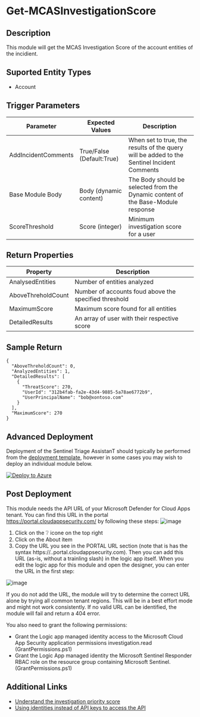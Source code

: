# Get-MCASInvestigationScore

## Description
This module will get the MCAS Investigation Score of the account entities of the incidient.

## Suported Entity Types
* Account

## Trigger Parameters

|Parameter|Expected Values|Description|
|---|---|---|
|AddIncidentComments|True/False (Default:True)|When set to true, the results of the query will be added to the Sentinel Incident Comments|
|Base Module Body|Body (dynamic content)|The Body should be selected from the Dynamic content of the Base-Module response|
|ScoreThreshold|Score (integer)|Minimum investigation score for a user|

## Return Properties

|Property|Description|
|---|---|
|AnalysedEntities|Number of entities analyzed|
|AboveThreholdCount|Number of accounts foud above the specified threshold|
|MaximumScore|Maximum score found for all entities|
|DetailedResults|An array of user with their respective score|

## Sample Return

```
{
  "AboveThreholdCount": 0,
  "AnalyzedEntities": 1,
  "DetailedResults": [
    {
      "ThreatScore": 270,
      "UserId": "312b4fab-fa2e-43d4-9885-5a78ae6772b9",
      "UserPrincipalName": "bob@xontoso.com"
    }
  ],
  "MaximumScore": 270
}
```

## Advanced Deployment

Deployment of the Sentinel Triage AssistanT should typically be performed from the [deployment template](/Deploy/readme.md), however in some cases you may wish to deploy an individual module below.

[![Deploy to Azure](https://aka.ms/deploytoazurebutton)](https://portal.azure.com/#create/Microsoft.Template/uri/https%3A%2F%2Fraw.githubusercontent.com%2Fbriandelmsft%2FSentinelAutomationModules%2Fmain%2FModules%2FMCASModule%2Fazuredeploy.json)

## Post Deployment

This module needs the API URL of your Microsoft Defender for Cloud Apps tenant. You can find this URL in the portal https://portal.cloudappsecurity.com/ by following these steps:
![image](https://user-images.githubusercontent.com/22434561/153331954-c072f23d-1e3e-4d69-bf1c-448fa27e92ec.png)
1. Click on the ❔ icone on the top right
2. Click on the About item
3. Copy the URL you see in the PORTAL URL section (note that is has the syntax https://<tenantname>.<tenantregion>.portal.cloudappsecurity.com).
Then you can add this URL (as-is, without a trainling slash) in the logic app itself. When you edit the logic app for this module and open the designer, you can enter the URL in the first step:

  ![image](https://user-images.githubusercontent.com/22434561/153331924-2c67e3f0-1685-4996-a8a4-1e3a167f4b0b.png)

If you do not add the URL, the module will try to determine the correct URL alone by trying all common tenant regions. This will be in a best effort mode and might not work consistently. If no valid URL can be identified, the module will fail and return a 404 error.
  
You also need to grant the following permissions:
- Grant the Logic app managed identity access to the Microsoft Cloud App Security application permissions investigation.read (GrantPermissions.ps1)
- Grant the Logic App managed identity the Microsoft Sentinel Responder RBAC role on the resource group containing Microsoft Sentinel. (GrantPermissions.ps1)

## Additional Links
* [Understand the investigation priority score](https://docs.microsoft.com/en-us/cloud-app-security/tutorial-ueba#understand-the-investigation-priority-score)
* [Using identities instead of API keys to access the API](https://docs.microsoft.com/en-us/defender-cloud-apps/api-authentication-application)
